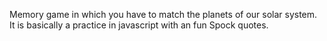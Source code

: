 Memory game in which you have to match the planets of our solar system. It is basically a practice in javascript with an fun Spock quotes.
